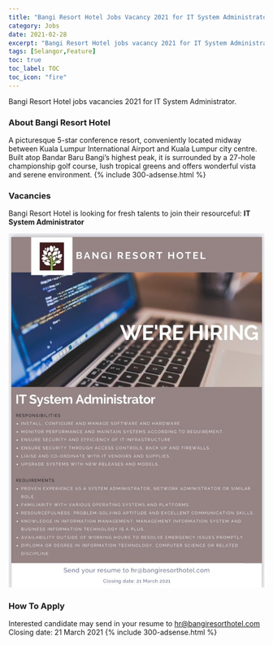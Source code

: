 ```yaml
---
title: "Bangi Resort Hotel Jobs Vacancy 2021 for IT System Administrator" 
category: Jobs 
date: 2021-02-28
excerpt: "Bangi Resort Hotel jobs vacancy 2021 for IT System Administrator" 
tags: [Selangor,Feature] 
toc: true 
toc_label: TOC 
toc_icon: "fire" 
--- 
```


Bangi Resort Hotel jobs vacancies 2021 for IT System Administrator.
### About Bangi Resort Hotel
A picturesque 5-star conference resort, conveniently located midway between Kuala Lumpur International Airport and Kuala Lumpur city centre. Built atop Bandar Baru Bangi’s highest peak, it is surrounded by a 27-hole championship golf course, lush tropical greens and offers wonderful vista and serene environment.
{% include 300-adsense.html %} 
### Vacancies
Bangi Resort Hotel is looking for fresh talents to join their resourceful:
**IT System Administrator**

![Bangi Resort Hotel Jobs!](/assets/images/2021-02/bangi-resorts-hotel-job-it-system-administrator.jpg "Bangi Resort Hotel Jobs")

### How To Apply
Interested candidate may send in your resume to hr@bangiresorthotel.com
<br/>
Closing date: 21 March 2021
{% include 300-adsense.html %} 